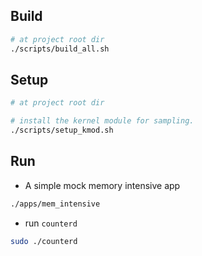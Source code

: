 ## Build

``` bash
# at project root dir
./scripts/build_all.sh
```

## Setup

``` bash
# at project root dir

# install the kernel module for sampling.
./scripts/setup_kmod.sh
```

## Run
- A simple mock memory intensive app

``` bash
./apps/mem_intensive
```

- run `counterd`

``` bash 
sudo ./counterd
```

